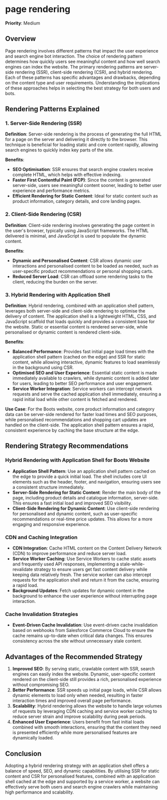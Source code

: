 
# page rendering

**Priority**: Medium

## Overview

Page rendering involves different patterns that impact the user experience and search engine bot interaction. The choice of rendering pattern determines how quickly users see meaningful content and how well search engines can index the website. The primary rendering patterns are server-side rendering (SSR), client-side rendering (CSR), and hybrid rendering. Each of these patterns has specific advantages and drawbacks, depending on the content type and user requirements. Understanding the implications of these approaches helps in selecting the best strategy for both users and bots.

## Rendering Patterns Explained

### 1. Server-Side Rendering (SSR)

**Definition**: Server-side rendering is the process of generating the full HTML for a page on the server and delivering it directly to the browser. This technique is beneficial for loading static and core content rapidly, allowing search engines to quickly index key parts of the site.

**Benefits**:

- **SEO Optimisation**: SSR ensures that search engine crawlers receive complete HTML, which helps with effective indexing.
- **Faster First Contentful Paint (FCP)**: Since the content is generated server-side, users see meaningful content sooner, leading to better user experience and performance metrics.
- **Efficient Rendering for Static Content**: Ideal for static content such as product information, category details, and core landing pages.

### 2. Client-Side Rendering (CSR)

**Definition**: Client-side rendering involves generating the page content in the user's browser, typically using JavaScript frameworks. The HTML delivered is minimal, and JavaScript is used to populate the dynamic content.

**Benefits**:

- **Dynamic and Personalised Content**: CSR allows dynamic user interactions and personalised content to be loaded as needed, such as user-specific product recommendations or personal shopping carts.
- **Reduced Server Load**: CSR can offload some rendering tasks to the client, reducing the burden on the server.

### 3. Hybrid Rendering with Application Shell

**Definition**: Hybrid rendering, combined with an application shell pattern, leverages both server-side and client-side rendering to optimise the delivery of content. The application shell is a lightweight HTML, CSS, and JavaScript scaffold that loads quickly and provides a consistent base for the website. Static or essential content is rendered server-side, while personalised or dynamic content is rendered client-side.

**Benefits**:

- **Balanced Performance**: Provides fast initial page load times with the application shell pattern (cached on the edge) and SSR for static content, while allowing interactive, dynamic features to load seamlessly in the background using CSR.
- **Optimised SEO and User Experience**: Essential static content is made immediately available to crawlers, while dynamic content is added later for users, leading to better SEO performance and user engagement.
- **Service Worker Integration**: Service workers can intercept network requests and serve the cached application shell immediately, ensuring a rapid initial load while other content is fetched and rendered.

**Use Case**: For the Boots website, core product information and category data can be server-side rendered for faster load times and SEO purposes, while personalised recommendations and shopping cart updates are handled on the client-side. The application shell pattern ensures a rapid, consistent experience by caching the base structure at the edge.

## Rendering Strategy Recommendations

### Hybrid Rendering with Application Shell for Boots Website

- **Application Shell Pattern**: Use an application shell pattern cached on the edge to provide a quick initial load. The shell includes core UI elements such as the header, footer, and navigation, ensuring users see a consistent structure immediately.
- **Server-Side Rendering for Static Content**: Render the main body of the page, including product details and catalogue information, server-side. This ensures a fast initial load and improved SEO visibility.
- **Client-Side Rendering for Dynamic Content**: Use client-side rendering for personalised and dynamic content, such as user-specific recommendations or real-time price updates. This allows for a more engaging and responsive experience.

### CDN and Caching Integration

- **CDN Integration**: Cache HTML content on the Content Delivery Network (CDN) to improve performance and reduce server load.
- **Service Worker Caching**: Use Service Workers to cache static assets and frequently used API responses, implementing a stale-while-revalidate strategy to ensure users get fast content delivery while keeping data relatively fresh. The service worker can also intercept requests for the application shell and return it from the cache, ensuring a rapid load.
- **Background Updates**: Fetch updates for dynamic content in the background to enhance the user experience without interrupting page interaction.

### Cache Invalidation Strategies

- **Event-Driven Cache Invalidation**: Use event-driven cache invalidation based on webhooks from Salesforce Commerce Cloud to ensure the cache remains up-to-date when critical data changes. This ensures consistency across the site without unnecessary stale content.

## Advantages of the Recommended Strategy

1. **Improved SEO**: By serving static, crawlable content with SSR, search engines can easily index the website. Dynamic, user-specific content rendered on the client-side still provides a rich, personalised experience without compromising SEO.
2. **Better Performance**: SSR speeds up initial page loads, while CSR allows dynamic elements to load only when needed, resulting in faster interaction times and improved overall page performance.
3. **Scalability**: Hybrid rendering allows the website to handle large volumes of requests by leveraging CDN caching and service worker caching to reduce server strain and improve scalability during peak periods.
4. **Enhanced User Experience**: Users benefit from fast initial loads combined with smooth interactions, ensuring that the content they need is presented efficiently while more personalised features are dynamically loaded.

## Conclusion

Adopting a hybrid rendering strategy with an application shell offers a balance of speed, SEO, and dynamic capabilities. By utilising SSR for static content and CSR for personalised features, combined with an application shell cached at the edge and supported by a service worker, a website can effectively serve both users and search engine crawlers while maintaining high performance and scalability.
